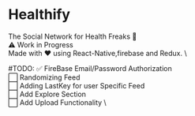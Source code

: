 
# Healthify
The Social Network for Health Freaks  :muscle: \
 :warning: Work in Progress \
Made with  :heart: using React-Native,firebase and Redux. \

#TODO:
 :white_check_mark: FireBase Email/Password Authorization \
:white_large_square: Randomizing Feed \
:white_large_square: Adding LastKey for user Specific Feed \
:white_large_square: Add Explore Section \
:white_large_square: Add Upload Functionality \

